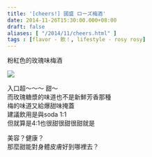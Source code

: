 ```yaml
---
title: '[cheers!] 國盛 ローズ梅酒'
date: 2014-11-26T15:30:00.000+08:00
draft: false
aliases: [ "/2014/11/cheers.html" ]
tags : [flavor - 飲！, lifestyle - rosy rosy]
---
```


粉紅色的玫瑰味梅酒  

![](/images/roseumeshu.jpg)

入口超～～～ 甜～  
而玫瑰糖漿的味道也不是新鮮芳香那種  
梅的味道又給爆甜味掩蓋  
建議飲用是與soda 1:1  
但就算是4:1也很甜很甜很甜就是  
  
美容？健康？  
那麼甜能對身體皮膚好到哪裡去？
